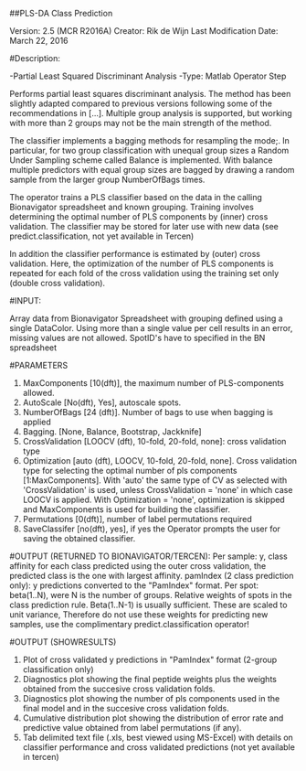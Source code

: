##PLS-DA Class Prediction 

Version: 2.5 (MCR R2016A)
Creator: Rik de Wijn
Last Modification Date: March 22, 2016

#Description:

-Partial Least Squared Discriminant Analysis
-Type: Matlab Operator Step

Performs partial least squares discriminant analysis. The method has been
slightly adapted compared to previous versions following some of the
recommendations in [...]. Multiple group analysis is supported, but
working with more than 2 groups may not be the main strength of the
method. 

The classifier implements a bagging methods for resampling the mode;.
In particular, for two group classification with unequal group sizes a Random Under Sampling scheme called Balance is implemented.
With balance multiple predictors with
equal group sizes are bagged by drawing a random sample from the larger
group NumberOfBags times.

The operator trains a PLS classifier based on the data in the calling
Bionavigator spreadsheet and known grouping. Training involves determining
the optimal number of PLS components by (inner) cross validation. The
classifier may be stored for later use with new data (see
predict.classification, not yet available in Tercen)

In addition the classifier performance is estimated by (outer) cross validation.
Here, the optimization of the number of PLS components is repeated for
each fold of the cross validation using the training set only (double
cross validation).

#INPUT:

Array data from Bionavigator Spreadsheet with grouping defined using a single DataColor. 
Using more than a single value per cell results in an error, missing values are not allowed.
SpotID's have to specified in the BN spreadsheet

#PARAMETERS

1. MaxComponents [10(dft)], the maximum number of PLS-components allowed. 
2. AutoScale [No(dft), Yes], autoscale spots.
3. NumberOfBags [24 (dft)]. Number of bags to use when bagging is applied
4. Bagging. [None, Balance, Bootstrap, Jackknife]
4. CrossValidation [LOOCV (dft), 10-fold, 20-fold, none]: cross validation type
5. Optimization [auto (dft), LOOCV, 10-fold, 20-fold, none]. Cross
 validation type for selecting the optimal number of pls components [1:MaxComponents]. With 'auto' the same type of CV as selected with 'CrossValidation'
 is used, unless CrossValidation = 'none' in which case LOOCV is applied.
 With Optimization = 'none', optimization is skipped and MaxComponents is used for building the classifier. 
6. Permutations [0(dft)], number of label permutations required
7. SaveClassifer [no(dft), yes], if yes the Operator prompts the user for
saving the obtained classifier.

#OUTPUT (RETURNED TO BIONAVIGATOR/TERCEN):
Per sample: 
y<ClassName>, class affinity for each class predicted using the outer
cross validation, the predicted class is the one with largest affinity.
pamIndex (2 class prediction only): y predictions converted to the "PamIndex" format.
Per spot:
beta(1..N), were N is the number of groups. Relative weights of spots in the class
prediction rule. Beta(1..N-1) is usually sufficient. These are scaled to unit variance, Therefore do not use these
weights for predicting new samples, use the complimentary
predict.classification operator!

#OUTPUT (SHOWRESULTS)

1. Plot of cross validated y predictions in "PamIndex" format (2-group
classification only)
2. Diagnostics plot showing the final peptide weights plus the weights
obtained from the succesive cross validation folds.
3. Diagnostics plot showing the number of pls components used in the final
model and in the succesive cross validation folds.
4. Cumulative distribution plot showing the distribution of error rate and <ClassName> 
predictive value obtained from label permutations (if any).
5. Tab delimited text file (.xls, best viewed using MS-Excel) with details on
classifier performance and cross validated predictions (not yet available in tercen)
